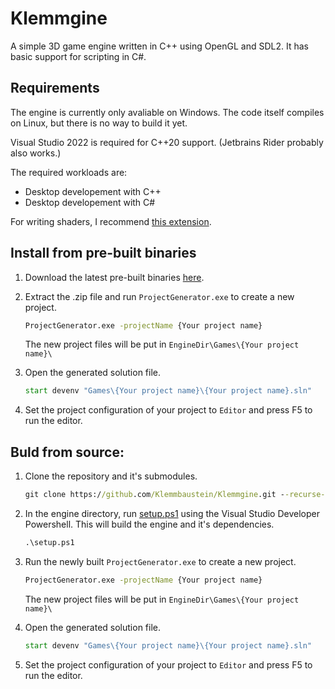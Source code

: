 # Klemmgine

A simple 3D game engine written in C++ using OpenGL and SDL2. It has basic support for scripting in C#.

## Requirements

The engine is currently only avaliable on Windows. 
The code itself compiles on Linux, but there is no way to build it yet.

Visual Studio 2022 is required for C++20 support. (Jetbrains Rider probably also works.)

The required workloads are:
- Desktop developement with C++
- Desktop developement with C#

For writing shaders, I recommend 
[this extension](https://marketplace.visualstudio.com/items?itemName=DanielScherzer.GLSL2022).

## Install from pre-built binaries

1. Download the latest pre-built binaries [here](https://github.com/Klemmbaustein/Klemmgine/releases/latest).

2. Extract the .zip file and run `ProjectGenerator.exe` to create a new project.	
	```cmd
	ProjectGenerator.exe -projectName {Your project name}
	```
	The new project files will be put in `EngineDir\Games\{Your project name}\`

3. Open the generated solution file.
	```cmd
	start devenv "Games\{Your project name}\{Your project name}.sln"
	```
4. Set the project configuration of your project to `Editor` and press F5 to run the editor.

## Buld from source:

1. Clone the repository and it's submodules.
	```cmd
	git clone https://github.com/Klemmbaustein/Klemmgine.git --recurse-submodules
	```

2. In the engine directory, run [setup.ps1](./setup.ps1)
	using the Visual Studio Developer Powershell. This will build the engine and it's dependencies.
	```cmd
	.\setup.ps1
	```

3. Run the newly built `ProjectGenerator.exe` to create a new project.	
	```cmd
	ProjectGenerator.exe -projectName {Your project name}
	```
	The new project files will be put in `EngineDir\Games\{Your project name}\`

4. Open the generated solution file.
	```cmd
	start devenv "Games\{Your project name}\{Your project name}.sln"
	```

5. Set the project configuration of your project to `Editor` and press F5 to run the editor.